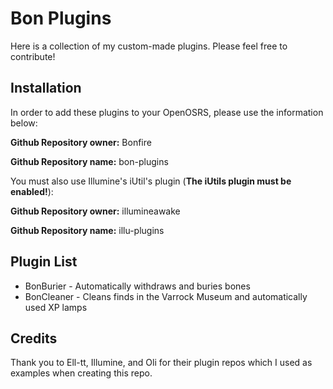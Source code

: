 # Bon Plugins

Here is a collection of my custom-made plugins. Please feel free to contribute!

## Installation
In order to add these plugins to your OpenOSRS, please use the information below:

**Github Repository owner:** Bonfire

**Github Repository name:** bon-plugins


You must also use Illumine's iUtil's plugin (**The iUtils plugin must be enabled!**):

**Github Repository owner:** illumineawake

**Github Repository name:** illu-plugins

## Plugin List
* BonBurier - Automatically withdraws and buries bones
* BonCleaner - Cleans finds in the Varrock Museum and automatically used XP lamps
## Credits
Thank you to Ell-tt, Illumine, and Oli for their plugin repos which I used as examples when creating this repo.